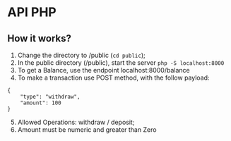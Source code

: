 # API PHP

## How it works?

1) Change the directory to /public (`cd public`);
2) In the public directory (/public), start the server `php -S localhost:8000`
3) To get a Balance, use the endpoint localhost:8000/balance
4) To make a transaction use POST method, with the follow payload: 

```
{
    "type": "withdraw", 
    "amount": 100
}
```
5) Allowed Operations: withdraw / deposit;
6) Amount must be numeric and greater than Zero